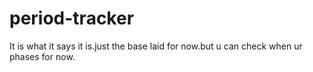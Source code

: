 # period-tracker
It is what it says it is.just the base laid for now.but u can check when ur phases for now.
